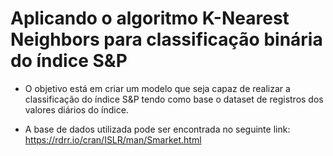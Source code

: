 # Aplicando o algoritmo K-Nearest Neighbors para classificação binária do índice S&P

* O objetivo está em criar um modelo que seja capaz de realizar a classificação do índice S&P tendo como base o dataset de registros dos valores diários do índice.

* A base de dados utilizada pode ser encontrada no seguinte link: https://rdrr.io/cran/ISLR/man/Smarket.html

